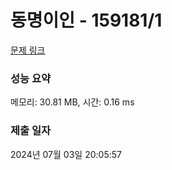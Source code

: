 # 동명이인 - 159181/1 

[문제 링크](https://level.goorm.io/exam/159181/%EC%95%8C%EA%B3%A0%EB%A6%AC%EC%A6%98-%EB%A8%BC%EB%8D%B0%EC%9D%B4-%EB%8F%99%EB%AA%85%EC%9D%B4%EC%9D%B8/quiz/1) 

### 성능 요약

메모리: 30.81 MB, 시간: 0.16 ms

### 제출 일자

2024년 07월 03일 20:05:57

